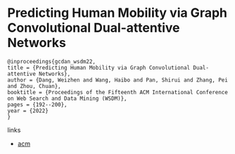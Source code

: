 # Predicting Human Mobility via Graph Convolutional Dual-attentive Networks

```
@inproceedings{gcdan_wsdm22,
title = {Predicting Human Mobility via Graph Convolutional Dual-attentive Networks},
author = {Dang, Weizhen and Wang, Haibo and Pan, Shirui and Zhang, Pei and Zhou, Chuan},
booktitle = {Proceedings of the Fifteenth ACM International Conference on Web Search and Data Mining (WSDM)},
pages = {192--200},
year = {2022}
}
```

links
- [acm](https://dl.acm.org/doi/10.1145/3488560.3498400)

